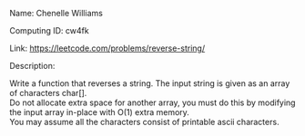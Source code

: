 Name: Chenelle Williams  

Computing ID: cw4fk  

Link: https://leetcode.com/problems/reverse-string/  

Description:  

Write a function that reverses a string. The input string is given as an array of characters char[].  
Do not allocate extra space for another array, you must do this by modifying the input array in-place with O(1) 
extra memory.  
You may assume all the characters consist of printable ascii characters. 
